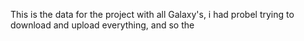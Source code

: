 This is the data for the project with all Galaxy's, i had probel trying to download and upload everything, and so the 
